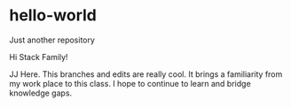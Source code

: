 # hello-world
Just another repository

Hi Stack Family! 

JJ Here. This branches and edits are really cool. It brings a familiarity from my work place to this class.
I hope to continue to learn and bridge knowledge gaps. 
